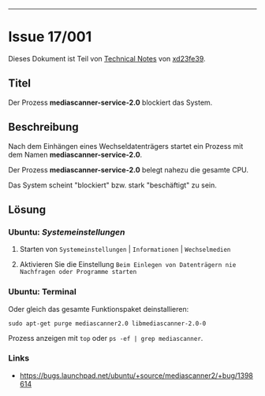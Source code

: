 [IMG001]: res/md.png
[LNK001]: ../../README.md
[LNK002]: xd23fe39@yahoo.de

* * *

# Issue 17/001

Dieses Dokument ist Teil von [Technical Notes][LNK001] von [xd23fe39][LNK002].

## Titel

Der Prozess **mediascanner-service-2.0** blockiert das System.

## Beschreibung

Nach dem Einhängen eines Wechseldatenträgers startet ein Prozess mit dem Namen
**mediascanner-service-2.0**.

Der Prozess **mediascanner-service-2.0** belegt nahezu die gesamte CPU.

Das System scheint "blockiert" bzw. stark "beschäftigt" zu sein.

## Lösung

### Ubuntu: *Systemeinstellungen*

1. Starten von `Systemeinstellungen` | `Informationen` | `Wechselmedien`

2. Aktivieren Sie die Einstellung `Beim Einlegen von Datenträgern nie Nachfragen oder Programme starten`

### Ubuntu: Terminal

Oder gleich das gesamte Funktionspaket deinstallieren:

```
sudo apt-get purge mediascanner2.0 libmediascanner-2.0-0
```

Prozess anzeigen mit `top` oder `ps -ef | grep mediascanner`.


### Links

- <https://bugs.launchpad.net/ubuntu/+source/mediascanner2/+bug/1398614>
